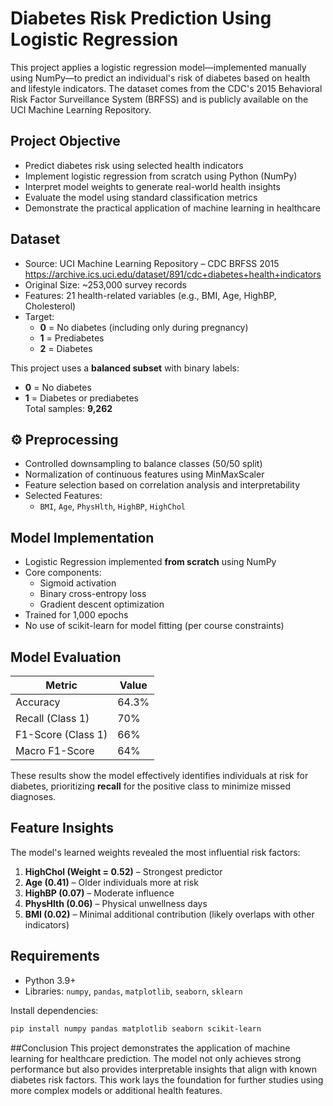 #  Diabetes Risk Prediction Using Logistic Regression

This project applies a logistic regression model—implemented manually using NumPy—to predict an individual's risk of diabetes based on health and lifestyle indicators. The dataset comes from the CDC's 2015 Behavioral Risk Factor Surveillance System (BRFSS) and is publicly available on the UCI Machine Learning Repository.

## Project Objective

- Predict diabetes risk using selected health indicators
- Implement logistic regression from scratch using Python (NumPy)
- Interpret model weights to generate real-world health insights
- Evaluate the model using standard classification metrics
- Demonstrate the practical application of machine learning in healthcare

## Dataset

- Source: UCI Machine Learning Repository – CDC BRFSS 2015  
  https://archive.ics.uci.edu/dataset/891/cdc+diabetes+health+indicators
- Original Size: ~253,000 survey records
- Features: 21 health-related variables (e.g., BMI, Age, HighBP, Cholesterol)
- Target:
  - **0** = No diabetes (including only during pregnancy)
  - **1** = Prediabetes
  - **2** = Diabetes

This project uses a **balanced subset** with binary labels:
- **0** = No diabetes
- **1** = Diabetes or prediabetes  
Total samples: **9,262**

## ⚙️ Preprocessing

- Controlled downsampling to balance classes (50/50 split)
- Normalization of continuous features using MinMaxScaler
- Feature selection based on correlation analysis and interpretability
- Selected Features:
  - `BMI`, `Age`, `PhysHlth`, `HighBP`, `HighChol`

## Model Implementation

- Logistic Regression implemented **from scratch** using NumPy
- Core components:
  - Sigmoid activation
  - Binary cross-entropy loss
  - Gradient descent optimization
- Trained for 1,000 epochs
- No use of scikit-learn for model fitting (per course constraints)

## Model Evaluation

| Metric            | Value     |
|-------------------|-----------|
| Accuracy          | 64.3%     |
| Recall (Class 1)  | 70%       |
| F1-Score (Class 1)| 66%       |
| Macro F1-Score    | 64%       |

These results show the model effectively identifies individuals at risk for diabetes, prioritizing **recall** for the positive class to minimize missed diagnoses.

## Feature Insights

The model's learned weights revealed the most influential risk factors:

1. **HighChol (Weight = 0.52)** – Strongest predictor
2. **Age (0.41)** – Older individuals more at risk
3. **HighBP (0.07)** – Moderate influence
4. **PhysHlth (0.06)** – Physical unwellness days
5. **BMI (0.02)** – Minimal additional contribution (likely overlaps with other indicators)



## Requirements

- Python 3.9+
- Libraries: `numpy`, `pandas`, `matplotlib`, `seaborn`, `sklearn`

Install dependencies:

```bash
pip install numpy pandas matplotlib seaborn scikit-learn
```

##Conclusion
This project demonstrates the application of machine learning for healthcare prediction. The model not only achieves strong performance but also provides interpretable insights that align with known diabetes risk factors. This work lays the foundation for further studies using more complex models or additional health features.







